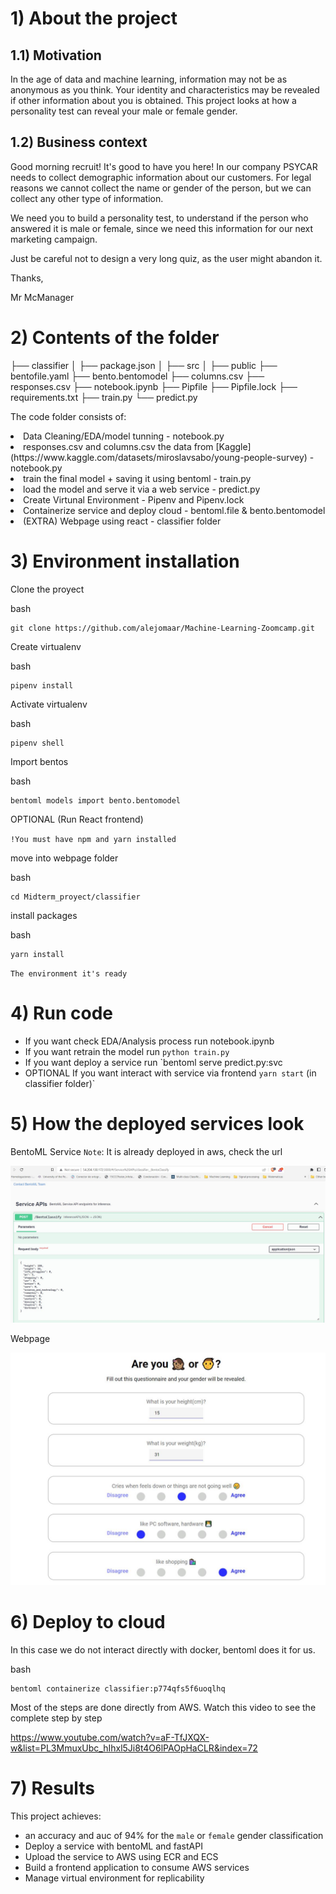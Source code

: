 # 1) About the project

## 1.1) Motivation

In the age of data and machine learning, information may not be as anonymous as you think. Your identity and characteristics may be revealed if other information about you is obtained. This project looks at how a personality test can reveal your male or female gender.

## 1.2) Business context

Good morning recruit! It's good to have you here! In our company PSYCAR needs to collect demographic information about our customers. For legal reasons we cannot collect the name or gender of the person, but we can collect any other type of information.

We need you to build a personality test, to understand if the person who answered it is male or female, since we need this information for our next marketing campaign.

Just be careful not to design a very long quiz, as the user might abandon it.

Thanks,

Mr McManager

# 2) Contents of the folder

├── classifier
│ ├── package.json
│ ├── src
│ ├── public
├── bentofile.yaml
├── bento.bentomodel
├── columns.csv
├── responses.csv
├── notebook.ipynb
├── Pipfile
├── Pipfile.lock
├── requirements.txt
├── train.py
└── predict.py

The code folder consists of:

<li> Data Cleaning/EDA/model tunning - notebook.py </li>
<li> responses.csv and columns.csv the data from [Kaggle](https://www.kaggle.com/datasets/miroslavsabo/young-people-survey) - notebook.py </li>
<li> train the final model + saving it using bentoml - train.py  </li>
<li> load the model and serve it via a web service - predict.py   </li>
<li> Create Virtunal Environment - Pipenv and Pipenv.lock </li>
<li> Containerize service and deploy cloud  - bentoml.file & bento.bentomodel </li>
<li> (EXTRA) Webpage using react  - classifier folder </li>

# 3) Environment installation

Clone the proyect

bash

```
git clone https://github.com/alejomaar/Machine-Learning-Zoomcamp.git
```

Create virtualenv

bash

```
pipenv install
```

Activate virtualenv

bash

```
pipenv shell
```

Import bentos

bash

```
bentoml models import bento.bentomodel
```

OPTIONAL (Run React frontend)

`!You must have npm and yarn installed`

move into webpage folder

bash

```
cd Midterm_proyect/classifier
```

install packages

bash

```
yarn install
```

`The environment it's ready`

# 4) Run code

- If you want check EDA/Analysis process run notebook.ipynb
- If you want retrain the model run `python train.py`
- If you want deploy a service run `bentoml serve predict.py:svc
- OPTIONAL If you want interact with service via frontend `yarn start` (in classifier folder)`

# 5) How the deployed services look

BentoML Service
`Note`: It is already deployed in aws, check the url

![bentoml](img/bentoml_service.JPG)

Webpage

![webpage](img/frontend.JPG)

# 6) Deploy to cloud

In this case we do not interact directly with docker, bentoml does it for us.

bash

```
bentoml containerize classifier:p774qfs5f6uoqlhq
```

Most of the steps are done directly from AWS. Watch this video to see the complete step by step

https://www.youtube.com/watch?v=aF-TfJXQX-w&list=PL3MmuxUbc_hIhxl5Ji8t4O6lPAOpHaCLR&index=72

# 7) Results

This project achieves:

- an accuracy and auc of 94% for the `male` or `female` gender classification
- Deploy a service with bentoML and fastAPI
- Upload the service to AWS using ECR and ECS
- Build a frontend application to consume AWS services
- Manage virtual environment for replicability
